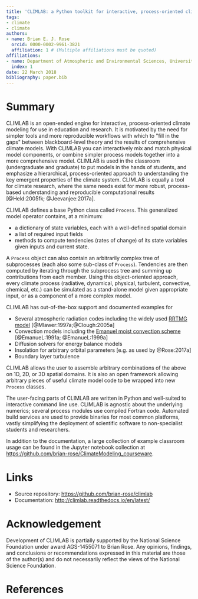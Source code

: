 ```yaml
---
title: 'CLIMLAB: a Python toolkit for interactive, process-oriented climate modeling'
tags:
- climate
- climate
authors:
- name: Brian E. J. Rose
  orcid: 0000-0002-9961-3821
  affiliation: 1 # (Multiple affiliations must be quoted)
affiliations:
- name: Department of Atmospheric and Environmental Sciences, University at Albany (State University of New York)
  index: 1
date: 22 March 2018
bibliography: paper.bib
---
```


# Summary

CLIMLAB is an open-ended engine for interactive, process-oriented climate modeling for use in education and research. It is motivated by the need for simpler tools and more reproducible workflows with which to "fill in the gaps" between blackboard-level theory and the results of comprehensive climate models. With CLIMLAB you can interactively mix and match physical model components, or combine simpler process models together into a more comprehensive model. CLIMLAB is used in the classroom (undergraduate and graduate) to put models in the hands of students, and emphasize a hierarchical, process-oriented approach to understanding the key emergent properties of the climate system. CLIMLAB is equally a tool for climate research, where the same needs exist for more robust, process- based understanding and reproducible computational results [@Held:2005fk; @Jeevanjee:2017a].

CLIMLAB defines a base Python class called `Process`. This generalized model operator contains, at a minimum:
- a dictionary of state variables, each with a well-defined spatial domain
- a list of required input fields
- methods to compute tendencies (rates of change) of its state variables given inputs and current state.

A `Process` object can also contain an arbitrarily complex tree of subprocesses (each also some sub-class of `Process`). Tendencies are then computed by iterating through the subprocess tree and summing up contributions from each member. Using this object-oriented approach, every climate process (radiative, dynamical, physical, turbulent, convective, chemical, etc.) can be simulated as a stand-alone model given appropriate input, or as a component of a more complex model.

CLIMLAB has out-of-the-box support and documented examples for
- Several atmospheric radiation codes including the widely used [RRTMG model](http://rtweb.aer.com/rrtm_frame.html) [@Mlawer:1997a;@Clough:2005a]
- Convection models including the [Emanuel moist convection scheme](https://emanuel.mit.edu/problem-convective-moistening) [@EmanueL:1991a; @EmanueL:1999a]
- Diffusion solvers for energy balance models
- Insolation for arbitrary orbital parameters [e.g. as used by @Rose:2017a]
- Boundary layer turbulence

CLIMLAB allows the user to assemble arbitrary combinations of the above on 1D, 2D, or 3D spatial domains. It is also an open framework allowing arbitrary pieces of useful climate model code to be wrapped into new `Process` classes.

The user-facing parts of CLIMLAB are written in Python and well-suited to interactive command line use. CLIMLAB is agnostic about the underlying numerics; several process modules use compiled Fortran code. Automated build services are used to provide binaries for most common platforms, vastly simplifying the deployment of scientific software to non-specialist students and researchers.

In addition to the documentation, a large collection of example classroom usage can be found in the Jupyter notebook collection at <https://github.com/brian-rose/ClimateModeling_courseware>.


# Links

- Source repository: <https://github.com/brian-rose/climlab>
- Documentation: <http://climlab.readthedocs.io/en/latest/>


# Acknowledgement

Development of CLIMLAB is partially supported by the National Science Foundation under award AGS-1455071 to Brian Rose. Any opinions, findings, and conclusions or recommendations expressed in this material are those of the author(s) and do not necessarily reflect the views of the National Science Foundation.


# References
